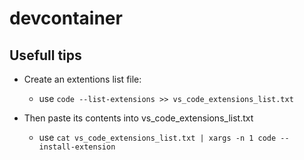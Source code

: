 # devcontainer

## Usefull tips

- Create an extentions list file:
        
    - use `code --list-extensions >> vs_code_extensions_list.txt`

- Then paste its contents into vs_code_extensions_list.txt
        
    - use `cat vs_code_extensions_list.txt | xargs -n 1 code --install-extension`